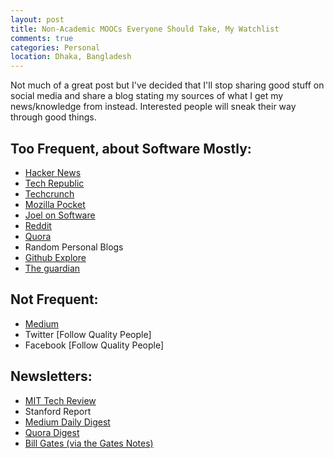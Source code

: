 ```yaml
---
layout: post
title: Non-Academic MOOCs Everyone Should Take, My Watchlist
comments: true
categories: Personal
location: Dhaka, Bangladesh
---
```


Not much of a great post but I've decided that I'll stop sharing good stuff on social media and share a blog stating my sources of what I get my news/knowledge from instead. Interested people will sneak their way through good things.

## Too Frequent, about Software Mostly:

- [Hacker News](http://news.ycombinator.com/)
- [Tech Republic](https://www.techrepublic.com/)
- [Techcrunch](https://techcrunch.com/)
- [Mozilla Pocket](https://getpocket.com/explore/)
- [Joel on Software](https://getpocket.com/explore/)
- [Reddit](http://reddit.com/)
- [Quora](http://quora.com/)
- Random Personal Blogs
- [Github Explore](https://github.com/explore)
- [The guardian](https://www.theguardian.com/international)


## Not Frequent:

- [Medium](https://medium.com/)
- Twitter  [Follow Quality People]
- Facebook [Follow Quality People]


## Newsletters:

- [MIT Tech Review](https://go.technologyreview.com/newsletters)
- Stanford Report
- [Medium Daily Digest](https://medium.com/@ExtendedDigest)
- [Quora Digest](https://www.quora.com/topic/Quora-Digest)
- [Bill Gates (via the Gates Notes)](https://www.gatesnotes.com/)